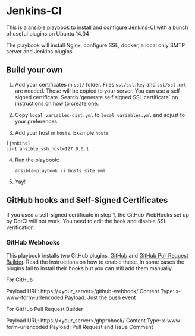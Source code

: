 # Jenkins-CI

This is a [ansible](http://ansible.com/) playbook to install and
configure [Jenkins-CI](http://jenkins-ci.org/) with a bunch of useful
plugins on Ubuntu 14.04

The playbook will install Nginx, configure SSL, docker, a local only
SMTP server and Jenkins plugins.


## Build your own

1. Add your certificates in `ssl/` folder. Files `ssl/ssl.key` and
   `ssl/ssl.crt` are needed. These will be copied to your server. You
   can use a self-signed certificate. Search 'generate self signed SSL
   certificate` on instructions on how to create one.

2. Copy `local_variables-dist.yml` to `local_variables.yml` and adjust
   to your preferences.

3. Add your host in `hosts`. Example `hosts`

```
[jenkins]
ci-1 ansible_ssh_host=127.0.0.1
```

4. Run the playbook:

    `ansible-playbook -i hosts site.yml`

5. Yay!


## GitHub hooks and Self-Signed Certificates

If you used a self-signed certificate in step 1, the GitHub WebHooks
set up by DotCI will not work. You need to edit the hook and disable
SSL verification.

### GitHub Webhooks

This playbook installs two GitHub plugins,
[GitHub](https://wiki.jenkins-ci.org/display/JENKINS/Github+Plugin)
and
[GitHub Pull Request Builder](https://wiki.jenkins-ci.org/display/JENKINS/Github+pull+request+builder+plugin). Read
the instructions on how to enable these. In some cases the plugins
fail to install their hooks but you can still add them manually.

For GitHub

Payload URL: https://<your_server>/github-webhook/
Content Type: x-www-form-urlencoded
Payload: Just the push event


For GitHub Pull Request Builder

Payload URL: https://<your_server>/ghprbhook/
Content Type: x-www-form-urlencoded
Payload: Pull Request and Issue Comment


